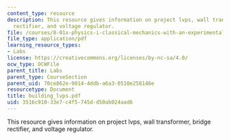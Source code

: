 ```yaml
---
content_type: resource
description: This resource gives information on project lvps, wall transformer, bridge
  rectifier, and voltage regulator.
file: /courses/8-01x-physics-i-classical-mechanics-with-an-experimental-focus-fall-2002/3516c91033e7c4f5745dd50ab024aad6_building_lvps.pdf
file_type: application/pdf
learning_resource_types:
- Labs
license: https://creativecommons.org/licenses/by-nc-sa/4.0/
ocw_type: OCWFile
parent_title: Labs
parent_type: CourseSection
parent_uid: 70ce862e-9814-4ddb-a6a3-0510e258146e
resourcetype: Document
title: building_lvps.pdf
uid: 3516c910-33e7-c4f5-745d-d50ab024aad6
---
```

This resource gives information on project lvps, wall transformer, bridge rectifier, and voltage regulator.
